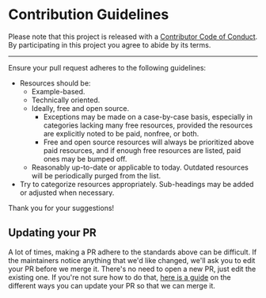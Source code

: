 # Contribution Guidelines

Please note that this project is released with a
[Contributor Code of Conduct](CONDUCT.md). By participating in this
project you agree to abide by its terms.

---

Ensure your pull request adheres to the following guidelines:

- Resources should be:
  - Example-based.
  - Technically oriented.
  - Ideally, free and open source.
    - Exceptions may be made on a case-by-case basis, especially in categories lacking many free resources, provided the resources are explicitly noted to be paid, nonfree, or both.
    - Free and open source resources will always be prioritized above paid resources, and if enough free resources are listed, paid ones may be bumped off.
  - Reasonably up-to-date or applicable to today. Outdated resources will be periodically purged from the list.
- Try to categorize resources appropriately. Sub-headings may be added or adjusted when necessary.

Thank you for your suggestions!

## Updating your PR

A lot of times, making a PR adhere to the standards above can be difficult.
If the maintainers notice anything that we'd like changed, we'll ask you to
edit your PR before we merge it. There's no need to open a new PR, just edit
the existing one. If you're not sure how to do that,
[here is a guide](https://github.com/RichardLitt/knowledge/blob/master/github/amending-a-commit-guide.md)
on the different ways you can update your PR so that we can merge it.
